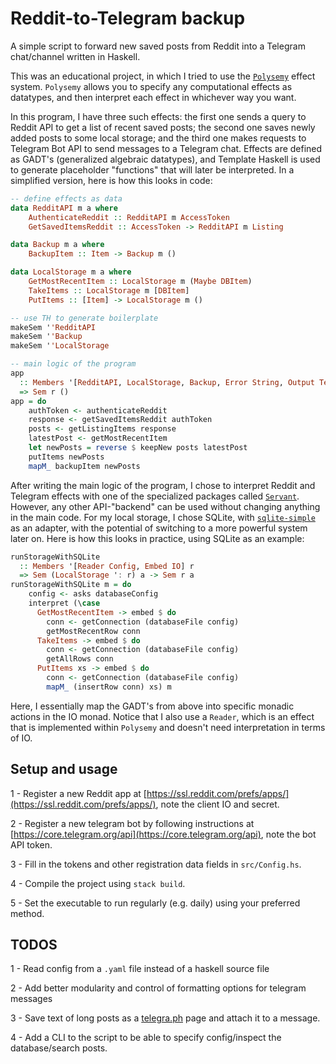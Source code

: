 # Reddit-to-Telegram backup

A simple script to forward new saved posts from Reddit into a Telegram chat/channel written in Haskell.

This was an educational project, in which I tried to use the [`Polysemy`](https://hackage.haskell.org/package/polysemy) effect system. `Polysemy` allows you to specify any computational effects as datatypes, and then interpret each effect in whichever way you want. 

In this program, I have three such effects: the first one sends a query to Reddit API to get a list of recent saved posts; the second one saves newly added posts to some local storage; and the third one makes requests to Telegram Bot API to send messages to a Telegram chat. Effects are defined as GADT's (generalized algebraic datatypes), and Template Haskell is used to generate placeholder "functions" that will later be interpreted. In a simplified version, here is how this looks in code:

```haskell
-- define effects as data
data RedditAPI m a where
    AuthenticateReddit :: RedditAPI m AccessToken
    GetSavedItemsReddit :: AccessToken -> RedditAPI m Listing

data Backup m a where
    BackupItem :: Item -> Backup m ()

data LocalStorage m a where
    GetMostRecentItem :: LocalStorage m (Maybe DBItem)
    TakeItems :: LocalStorage m [DBItem]
    PutItems :: [Item] -> LocalStorage m ()

-- use TH to generate boilerplate
makeSem ''RedditAPI
makeSem ''Backup
makeSem ''LocalStorage

-- main logic of the program
app 
  :: Members '[RedditAPI, LocalStorage, Backup, Error String, Output Text, Embed IO] r 
  => Sem r ()
app = do
    authToken <- authenticateReddit
    response <- getSavedItemsReddit authToken
    posts <- getListingItems response
    latestPost <- getMostRecentItem
    let newPosts = reverse $ keepNew posts latestPost
    putItems newPosts
    mapM_ backupItem newPosts
```

After writing the main logic of the program, I chose to interpret Reddit and Telegram effects with one of the specialized packages called [`Servant`](https://hackage.haskell.org/package/servant). However, any other API-"backend" can be used without changing anything in the main code. For my local storage, I chose SQLite, with [`sqlite-simple`](https://hackage.haskell.org/package/sqlite-simple) as an adapter, with the potential of switching to a more powerful system later on.
Here is how this looks in practice, using SQLite as an example:

```haskell
runStorageWithSQLite
  :: Members '[Reader Config, Embed IO] r
  => Sem (LocalStorage ': r) a -> Sem r a
runStorageWithSQLite m = do
    config <- asks databaseConfig
    interpret (\case
      GetMostRecentItem -> embed $ do
        conn <- getConnection (databaseFile config)
        getMostRecentRow conn
      TakeItems -> embed $ do
        conn <- getConnection (databaseFile config)
        getAllRows conn
      PutItems xs -> embed $ do
        conn <- getConnection (databaseFile config)
        mapM_ (insertRow conn) xs) m
```
Here, I essentially map the GADT's from above into specific monadic actions in the IO monad. Notice that I also use a `Reader`, which is an effect that is implemented within `Polysemy` and doesn't need interpretation in terms of IO.



## Setup and usage

1 - Register a new Reddit app at [https://ssl.reddit.com/prefs/apps/](https://ssl.reddit.com/prefs/apps/), note the client IO and secret.

2 - Register a new telegram bot by following instructions at [https://core.telegram.org/api](https://core.telegram.org/api), note the bot API token.

3 - Fill in the tokens and other registration data fields in `src/Config.hs`.

4 - Compile the project using `stack build`.

5 - Set the executable to run regularly (e.g. daily) using your preferred method.

## TODOS

1 - Read config from a `.yaml` file instead of a haskell source file

2 - Add better modularity and control of formatting options for telegram messages

3 - Save text of long posts as a [telegra.ph](https://telegra.ph) page and attach it to a message.

4 - Add a CLI to the script to be able to specify config/inspect the database/search posts.


